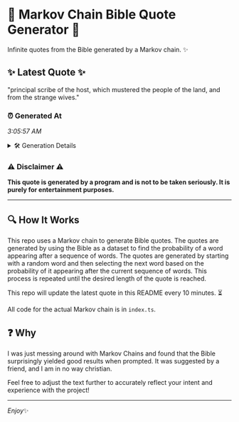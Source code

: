 # 📖 Markov Chain Bible Quote Generator 📖

Infinite quotes from the Bible generated by a Markov chain. ✨

## ✨ Latest Quote ✨
"principal scribe of the host, which mustered the people of the land, and from the strange wives."

### ⏰ Generated At
*3:05:57 AM*

<details>
    <summary>🛠️ Generation Details</summary>
    <p>
        <strong>🌱 Seed:</strong> principal<br>
        <strong>🔄 Iterations:</strong> 16<br>
        <strong>📜 Context History:</strong><br>[ principal ]: scribe<br>[ principal, scribe ]: of<br>[ principal, scribe, of ]: the<br>[ principal, scribe, of, the ]: host,<br>[ principal, scribe, of, the, host, ]: which<br>[ principal, scribe, of, the, host,, which ]: mustered<br>[ scribe, of, the, host,, which, mustered ]: the<br>[ of, the, host,, which, mustered, the ]: people<br>[ the, host,, which, mustered, the, people ]: of<br>[ host,, which, mustered, the, people, of ]: the<br>[ which, mustered, the, people, of, the ]: land,<br>[ mustered, the, people, of, the, land, ]: and<br>[ the, people, of, the, land,, and ]: from<br>[ people, of, the, land,, and, from ]: the<br>[ of, the, land,, and, from, the ]: strange<br>[ the, land,, and, from, the, strange ]: wives.<br>
    </p>
</details>

### ⚠️ Disclaimer ⚠️
**This quote is generated by a program and is not to be taken seriously. It is purely for entertainment purposes.**

---

## 🔍 How It Works

This repo uses a Markov chain to generate Bible quotes. The quotes are generated by using the Bible as a dataset to find the probability of a word appearing after a sequence of words. The quotes are generated by starting with a random word and then selecting the next word based on the probability of it appearing after the current sequence of words. This process is repeated until the desired length of the quote is reached.

This repo will update the latest quote in this README every 10 minutes. ⏳

All code for the actual Markov chain is in `index.ts`.

## ❓ Why

I was just messing around with Markov Chains and found that the Bible surprisingly yielded good results when prompted. 
It was suggested by a friend, and I am in no way christian.

Feel free to adjust the text further to accurately reflect your intent and experience with the project!

---

*Enjoy*✨
